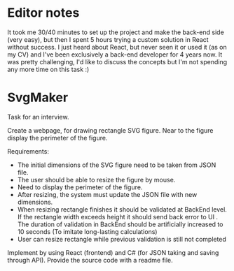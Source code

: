 # Editor notes
It took me 30/40 minutes to set up the project and make the back-end side (very easy), but then I spent 5 hours trying a custom solution in React without success.
I just heard about React, but never seen it or used it (as on my CV) and I've been exclusively a back-end developer for 4 years now.
It was pretty challenging, I'd like to discuss the concepts but I'm not spending any more time on this task :) 

# SvgMaker

Task for an interview.

Create a webpage, for drawing rectangle SVG figure.
Near to the figure display the perimeter of the figure.

Requirements:

- The initial dimensions of the SVG figure need to be taken from JSON file.
- The user should be able to resize the figure by mouse.
- Need to display the perimeter of the figure.
- After resizing, the system must update the JSON file with new dimensions.
- When resizing rectangle finishes it should be validated at BackEnd level. If the rectangle
width exceeds height it should send back error to UI . The duration of validation in
BackEnd should be artificially increased to 10 seconds (To imitate long-lasting
calculations)
- User can resize rectangle while previous validation is still not completed
  
Implement by using React (frontend) and C# (for JSON taking and saving through API).
Provide the source code with a readme file.


